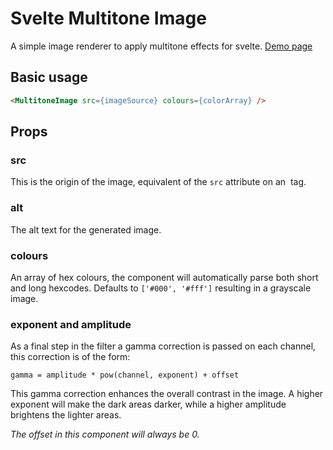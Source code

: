 # Svelte Multitone Image

A simple image renderer to apply multitone effects for svelte.
[Demo page](https://stephane-vanraes.github.io/svelte-multitoneimage/)

## Basic usage

```html
<MultitoneImage src={imageSource} colours={colorArray} />
```

## Props

### src

This is the origin of the image, equivalent of the `src` attribute on an <img> tag.

### alt

The alt text for the generated image.

### colours

An array of hex colours, the component will automatically parse both short and long hexcodes.
Defaults to `['#000', '#fff']` resulting in a grayscale image.

### exponent and amplitude

As a final step in the filter a gamma correction is passed on each channel, this correction is of the form:

```gamma = amplitude * pow(channel, exponent) + offset```

This gamma correction enhances the overall contrast in the image. A higher exponent will make the dark areas darker, while a higher amplitude brightens the lighter areas.

_The offset in this component will always be 0._
